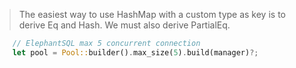 > The easiest way to use HashMap with a custom type as key is to derive Eq and Hash. We must also derive PartialEq.

```rust
    // ElephantSQL max 5 concurrent connection
    let pool = Pool::builder().max_size(5).build(manager)?;
```
